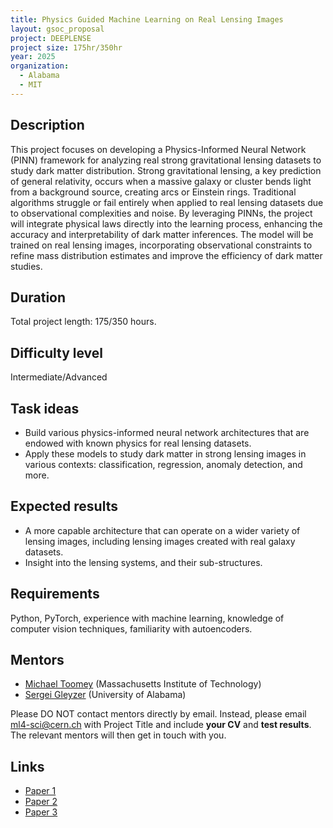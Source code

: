 ```yaml
---
title: Physics Guided Machine Learning on Real Lensing Images 
layout: gsoc_proposal
project: DEEPLENSE
project size: 175hr/350hr
year: 2025
organization:
  - Alabama
  - MIT
---
```


## Description

This project focuses on developing a Physics-Informed Neural Network (PINN) framework for analyzing real strong gravitational lensing datasets to study dark matter distribution. Strong gravitational lensing, a key prediction of general relativity, occurs when a massive galaxy or cluster bends light from a background source, creating arcs or Einstein rings. Traditional algorithms struggle or fail entirely when applied to real lensing datasets due to observational complexities and noise. By leveraging PINNs, the project will integrate physical laws directly into the learning process, enhancing the accuracy and interpretability of dark matter inferences. The model will be trained on real lensing images, incorporating observational constraints to refine mass distribution estimates and improve the efficiency of dark matter studies.

## Duration

Total project length: 175/350 hours.

## Difficulty level

Intermediate/Advanced

## Task ideas
 * Build various physics-informed neural network architectures that are endowed with known physics for real lensing datasets. 
 * Apply these models to study dark matter in strong lensing images in various contexts: classification, regression, anomaly detection, and more.
   
## Expected results
 *  A more capable architecture that can operate on a wider variety of lensing images, including lensing images created with real galaxy datasets.
 *  Insight into the lensing systems, and their sub-structures.

## Requirements
Python, PyTorch, experience with machine learning, knowledge of computer vision techniques, familiarity with autoencoders.

<!-- ## Test
Please use this [link](https://docs.google.com/document/d/1P8SC5bh7twrWta4MD8jpn5kwEmoIAYlDd39iVWRkkq8/edit?usp=sharing) to access the test for this project. -->

## Mentors
  * [Michael Toomey](mailto:ml4-sci@cern.ch) (Massachusetts Institute of Technology)
  * [Sergei Gleyzer](mailto:ml4-sci@cern.ch) (University of Alabama)


Please DO NOT contact mentors directly by email. Instead, please email [ml4-sci@cern.ch](mailto:ml4-sci@cern.ch) with Project Title and include **your CV** and **test results**. The relevant mentors will then get in touch with you. 


## Links
  * [Paper 1](https://arxiv.org/abs/2008.12731)
  * [Paper 2](https://arxiv.org/abs/1909.07346)
  * [Paper 3](https://ml4physicalsciences.github.io/2024/files/NeurIPS_ML4PS_2024_78.pdf)
